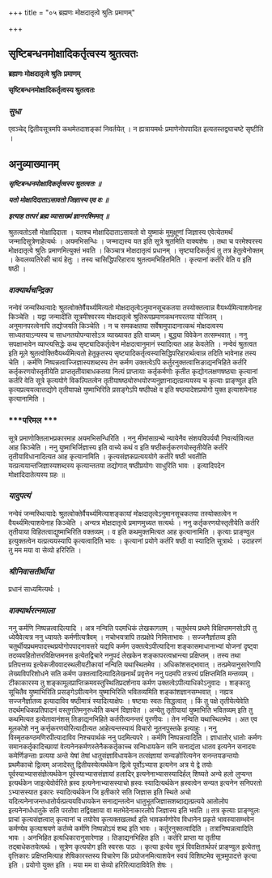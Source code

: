 +++
title = "०५ ब्रह्मणः मोक्षदातृत्वे श्रुतिः प्रमाणम्"

+++


## सृष्टिबन्धनमोक्षादिकर्तृत्वस्य श्रुतत्वतः

**ब्रह्मणः मोक्षदातृत्वे श्रुतिः प्रमाणम्**

**सृष्टिबन्धनमोक्षादिकर्तृत्वस्य श्रुतत्वतः**

### ***सुधा***

एवञ्चेद् द्वितीयसूत्रमपि कथमेतदाशङ्कां निवर्तयेत् । न ह्यत्रायमर्थः प्रमाणेनोपपादित इत्यतस्तद्व्याचष्टे सृष्टीति ।

## **अनुव्याख्यानम्**

***सृष्टिबन्धनमोक्षादिकर्तृत्वस्य श्रुतत्वतः ॥***

***यतो मोक्षादिदाताऽसावतो जिज्ञास्य एव वः ॥***

***इत्याह तत्परं ब्रह्म व्यासाख्यं ज्ञानरश्मिमत् ॥***

श्रुतत्वतोऽसौ मोक्षादिदाता । यतश्च मोक्षादिदाताऽसावतो वो युष्माकं मुमुक्षूणां जिज्ञास्य एवेत्येतमर्थं जन्मादिसूत्रेणाहेत्यर्थः । अयमभिसन्धिः । जन्माद्यस्य यत इति सूत्रे श्रुतमिति वाक्यशेषः । तथा च परमेश्वरस्य मोक्षदातृत्वे श्रुतिः प्रमाणमित्युक्तं भवति । किञ्चात्र मोक्षदातृत्वं प्रधानम् । सृष्ट्यादिकर्तृत्वं तु तत्र हेतुत्वेनोक्तम् । केवलव्यतिरेकी चायं हेतुः । तस्य चासिद्धिपरिहाराय श्रुतत्वमभिहितमिति । कृत्यानां कर्तरि वेति व इति षष्ठी ।

### ***वाक्यार्थचन्द्रिका***

नन्वेवं जन्मस्थित्यादेः श्रुतत्वोक्तेर्वैयर्थ्यमित्यतो मोक्षदातृत्वेऽनुमानसूचकतया तस्योक्तत्वान्न वैयर्थ्यमित्याशयेनाह किञ्चेति । यद्वा जन्मादीति सूत्रमीश्वरस्य मोक्षदातृत्वे श्रुतिरूपप्रमाणकथनपरतया योजितम् । अनुमानपरत्वेनापि तद्योजयति किञ्चेति । न च समकक्षतया सर्वेषामुपादानात्कथं मोक्षदत्वस्य साध्यतयाऽन्यस्य च साधनतयोपन्यासोऽत्र व्याख्यायत इति वाच्यम् । बुद्ध्या विवेकेन तत्सम्भवात् । ननु सपक्षाभावेन व्याप्त्यसिद्धेः कथ सृष्ट्यादिकर्तृत्वेन मोक्षदत्वानुमानं स्यादित्यत आह केवलेति । नन्वेवं श्रुतत्वत इति मूले श्रुतत्वोक्तिवैयर्थ्यमित्यतो हेतूकृतस्य सृष्ट्यादिकर्तृत्वस्यासिद्धिपरिहारार्थत्वान्न तदिति भावेनाह तस्य चेति । कर्मणि निष्पन्नत्वाज्जिज्ञास्यशब्दस्य तेन कर्मण उक्तत्वेऽपि कर्तुरनुक्तत्वात्तिङाद्यनभिहिते कर्तरि कर्तृकरणयोस्तृतीयेति प्राप्ततृतीयाबाधकतया नित्यं प्राप्तायाः कर्तृकर्मणोः कृतीत कृद्योगलक्षणषष्ठ्याः कृत्यानां कर्तरि वेति सूत्रे कृत्ययोगे विकल्पितत्वेन तृतीयाषष्ठ्योरुभयोरप्यनुज्ञानाद्यत्प्रत्ययस्य च कृत्याः प्राङ्ण्वुल इति कृत्यप्रत्ययत्वात्तद्योगे तृतीयापक्षे युष्माभिरिति प्रसङ्गेऽपि षष्ठीपक्षे व इति षष्ठ्यादेशप्रयोगो युक्त इत्याशयेनाह कृत्यानामिति ।



### ***परिमल ***

सूत्रे प्रमाणोक्तिलाभप्रकारमाह अयमभिसन्धिरिति । ननु मीमांसाग्रन्थे न्यायेनैव संशयविपर्ययौ निवर्त्यावित्यत आह किञ्चेति । ननु युष्माभिर्जिज्ञास्य इति वाच्ये कथं व इति षष्ठीकर्तृकरणयोस्तृतीयेति कर्तरि तृतीयाविधानादित्यत आह कृत्यानामिति । कृत्यसंज्ञकप्रत्यययोगे कर्तरि षष्ठी भवतीति यत्प्रत्ययान्तजिज्ञास्यशब्दस्य कृत्यान्ततया तद्योगात् षष्ठीप्रयोगः साधुरिति भावः । इत्यादिपदेन मोक्षादिदातेत्यस्य ग्रहः ॥

### ***यादुपत्यं***

नन्वेवं जन्मस्थित्यादेः श्रुतत्वोक्तेर्वैयर्थ्यमित्याशङ्कायां मोक्षदातृत्वेऽनुमानसूचकतया तस्योक्तत्वेन न वैयर्थ्यमित्याशयेनाह किञ्चेति । अन्यत्र मोक्षदातृत्वे प्रमाणमुच्यत सत्यर्थः । ननु कर्तृकरणयोस्तृतीयेति कर्तरि तृतीयाया विहितत्वाद्युष्माभिरिति वक्तव्यम् । व इति कथमुक्तमित्यत आह कृत्यानामिति । कृत्याः प्राङ्ण्वुल इत्युक्तत्वेन यत्प्रत्ययस्यापि कृत्यत्वादिति भावः । कृत्यानां प्रयोगे कर्तरि षष्ठी वा स्यादिति सूत्रार्थः । उदाहरणं तु मम मया वा सेव्यो हरिरिति ।

### ***श्रीनिवासतीर्थीया***

प्रधानं साध्यमित्यर्थः ।

### ***वाक्यार्थरत्नमाला***

ननु कर्मणि निष्पन्नत्वादित्यादि । अत्र नन्विति पदमधिकं लेखकागतम् । चतुर्थस्य प्रथमे विक्षिप्तमनसोऽपि तु ध्येयैवेत्यत्र ननु ध्यायतेः कर्मणीत्यत्रैवम् । नचोभयत्रापि तत्प्रक्षेपे निमित्ताभावः । सज्जनैर्ज्ञातव्य इति चतुर्थीयप्रथमपादस्थप्रयोगोपपादनावसरे यद्यपि कर्मण उक्तत्वेऽपीत्यादिना शङ्कासमाधानाभ्यां योजनां दृष्ट्वा तदव्यवहितोत्तरविक्षिप्तमनस इत्येतद्विचारे ननुपदं लेखकेन शङ्कापरत्वभ्रान्त्या प्रक्षिप्तम् । तस्य तथा प्रतिपत्तव्य इत्येकजीववादस्थलीयटीकायां नन्विति यथास्थितमेव । अधिकांशसद्भावात् । तत्प्रमेयानुसारेणापि लेख्यविपरिशोधने सति कर्मण उक्तत्वादित्यादिलेखनार्थं प्रवृत्तेन ननु पदमपि तत्रत्त्यं प्रक्षिप्तमिति मन्तव्यम् । टीकाकारस्य तु शङ्कामूलप्राप्तिक्रमवस्तुस्थितिप्रदर्शनाय कर्मण उक्तत्वेऽपीत्याधिकोऽनुवादः । शङ्कातु सूचितैव युष्माभिरिति प्रसङ्गेऽपीत्यनेन युष्माभिरिति भवितव्यमिति शङ्कांशज्ञानसम्भवात् । नह्यत्र सज्जनैर्ज्ञातव्य इत्यादाविव षष्ठीमात्रं स्यादित्याक्षेपः । षष्ट्याः स्वतः सिद्धत्वात् । किं तु पक्षे तृतीयेत्येवेति तदर्थमधिकप्रतिपादनं वस्तुगतिमनुरुध्येति कथनं विज्ञायेत । अन्येतु तृतीयायां युष्माभिति भवितव्यम् इति तु कथमित्यत इत्येतावानंशस् तिङाद्यनभिहिते कर्तरीत्यनन्तरं पूरणीयः । तेन नन्विति यथास्थितमेव । अत एव मूलकोशे ननु कर्त्तृकरणयोरित्यादीत्यत आहेत्यन्तस्यायं विचारो नूतनपुस्तके इत्याहुः । ननु विस्मृतकण्ठमणिरपीत्यादाविव निश्चयार्थकं ननु पदमित्यपरे । कर्मणि निष्पन्नत्वादिति । ज्ञाधातोर् धातोः कर्मणः समानकर्तृकादिच्छायां वेत्यनेनकर्मणस्तेनैककर्तृकाच्च सन्विधायकेन सनि सनाद्यंता धातव इत्यनेन सनादयः कमेर्णिङन्ताः प्रत्यया अन्ते येषां तेषां धातुसंज्ञाविधायकेन तत्संज्ञायां सन्यङोरित्यनेन सनन्तयङन्तयोः प्रथमैकाचो द्वित्वम् अजादेस्तु द्वितीयस्येत्यर्थकेन द्वित्वे पूर्वोऽभ्यास इत्यनेन अत्र ये द्वे तयोः पूर्वस्याभ्याससंज्ञेत्यर्थकेन पूर्वस्याभ्याससंज्ञायां हलादिर्
इत्यनेनाभ्यासस्यादिर्हल् शिष्यते अन्ये हलो लुप्यन्त इत्यर्थकेन जाइत्येवोर्वरिते ह्रस्व इत्यनेनाभ्यासस्याचो ह्रस्वः स्यादित्यर्थकेन ह्रस्वत्वेन सन्यत इत्यनेन सनिपरतो ऽभ्यासस्यात इकारः स्यादित्यर्थकेन जि इतीकारे सति जिज्ञास इति स्थिते अचो यदित्यनेनाजन्तधातोर्यत्प्रत्ययविधायकेन सनाद्यन्तत्वेन धातुभूतजिज्ञासशब्दाद्यत्प्रत्यये आतोलोप इत्यनेनार्धधातुके सति परतोवा तद्विवक्षाया वा मतभेदेनाकारलोपे जिज्ञास्य इति भवति ॥ तत्र कृत्याः प्राङ्ण्वुलः प्राचां कृत्यसंज्ञत्वात् कृत्यानां च तयोरेव कृत्यक्तखलर्था इति भावकर्मणोरेव विधानेन प्रकृते भावस्यासम्भवेन कर्मण्येव कृत्याश्रयणे कर्तव्ये कर्मणि निष्पन्नोऽयं शब्द इति भावः । कर्तुरनुक्तत्वादिति । तत्रानिष्पन्नत्वादिति भावः । अनभिहित इत्यधिकारानुसारेणाह । तिङाद्यनभिहित इति । कर्तरि प्राप्ता या तृतीया तद्बाधेकतयेत्यर्थः । सूत्रेण कृत्ययोग इति स्वरसः पाठः । कृत्या इत्येव सूत्रं विवक्षितार्थपरं प्राङ्ण्वुल इत्येतत्तु वृत्तिकारः प्रक्षिप्तमित्याह शेषिकारस्तस्य विचारेण किं प्रयोजनमित्याशयेन स्वयं विशिष्टमेव सूत्रमुपादत्ते कृत्या इति । प्रयोगो युक्त इति । मया मम वा सेव्यो हरिरित्यादाविवेति शेषः ।

